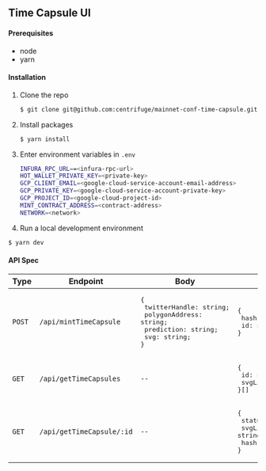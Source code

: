 ## Time Capsule UI

#### Prerequisites

- node
- yarn

#### Installation

1. Clone the repo

   ```sh
   $ git clone git@github.com:centrifuge/mainnet-conf-time-capsule.git
   ```

2. Install packages

   ```sh
   $ yarn install
   ```

3. Enter environment variables in `.env`

   ```sh
   INFURA_RPC_URL==<infura-rpc-url>
   HOT_WALLET_PRIVATE_KEY=<private-key>
   GCP_CLIENT_EMAIL=<google-cloud-service-account-email-address>
   GCP_PRIVATE_KEY=<google-cloud-service-account-private-key>
   GCP_PROJECT_ID=<google-cloud-project-id>
   MINT_CONTRACT_ADDRESS=<contract-address>
   NETWORK=<network>
   ```

4. Run a local development environment

```sh
$ yarn dev
```

#### API Spec

| Type   | Endpoint                  | Body                                                                                                                        | Response                                                                                            |
| ------ | ------------------------- | --------------------------------------------------------------------------------------------------------------------------- | --------------------------------------------------------------------------------------------------- |
| `POST` | `/api/mintTimeCapsule`    | <pre>{<br /> twitterHandle: string;<br /> polygonAddress: string;<br /> prediction: string;<br /> svg: string;<br />}</pre> | <pre>{<br /> hash: string;<br /> id: string;<br />}</pre>                                           |
| `GET`  | `/api/getTimeCapsules`    | `--`                                                                                                                        | <pre>{<br /> id: string;<br /> svgLink: string;<br />}[]</pre>                                      |
| `GET`  | `/api/getTimeCapsule/:id` | `--`                                                                                                                        | <pre>{<br /> status: 'minted' or 'pending';<br /> svgLink: string;<br /> hash: string;<br />}</pre> |
